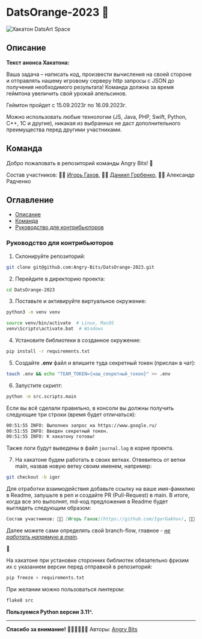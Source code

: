 # DatsOrange-2023 🍊

<image src="docs/datsorange_hackaton_banner.jpg" alt="Хакатон DatsArt Space">

## Описание

**Текст анонса Хакатона:**

Ваша задача – написать код, произвести вычисления на своей стороне и отправлять нашему игровому серверу http запросы с JSON до получения необходимого результата! Команда должна за время геймтона увеличить свой урожай апельсинов.

Геймтон пройдет с 15.09.2023г по 16.09.2023г.

Можно использовать любые технологии (JS, Java, PHP, Swift, Python, C++, 1C и другие), никакая из выбранных не даст дополнительного преимущества перед другими участниками.

## Команда
Добро пожаловать в репозиторий команды Angry Bits! 👋

Состав участников: 👨‍💻 [Игорь Гахов](https://github.com/IgorGakhov), 👨‍💻 [Даниил Горбенко](https://github.com/daniilgorbenko), 👨‍💻 Александр Радченко

## Оглавление
* [Описание](#описание)
* [Команда](#команда)
* [Руководство для контрибьюторов](#руководство-для-контрибьюторов)
<!--
* [Задачи Хакатона](#задачи-хакатона)

___

## Задачи Хакатона

Цель: ...

Больше информации на: ...
-->

### Руководство для контрибьюторов

1. Склонируйте репозиторий:
```Bash
git clone git@github.com:Angry-Bits/DatsOrange-2023.git
```

2. Перейдите в директорию проекта:
```Bash
cd DatsOrange-2023
```

3. Поставьте и активируйте виртуальное окружение:
```Bash
python3 -m venv venv
```

```Bash
source venv/bin/activate  # Linux, MacOS
venv\Scripts\activate.bat  # Windows
```

4. Установите библиотеки в созданное окружение:
```Bash
pip install -r requirements.txt
```

5. Создайте **.env** файл и впишите туда секретный токен (прислан в чат):
```Bash
touch .env && echo "TEAM_TOKEN={наш_секретный_токен}" >> .env
```

6. Запустите скрипт:
```Bash
python -m src.scripts.main
```

Если вы всё сделали правильно, в консоли вы должны получить следующие три строки (время будет отличаться):
```Bash
00:51:55 INFO: Выполнен запрос на https://www.google.ru/
00:51:55 INFO: Введен секретный токен.
00:51:55 INFO: К хакатону готовы!
```

Также логи будут выведены в файл ```journal.log``` в корне проекта.

7. На хакатоне будем работать в своих ветках. Отвевитесь от ветки main, назвав новую ветку своим именем, например:
```Bash
git checkout -b igor
```

Для отработки взаимодействия добавьте ссылку на ваше имя-фамилию в Readme, запушьте в реп и создайте PR (Pull-Request) в main. В итоге, когда все это выполнят, md-код предложения в Readme будет выглядеть следующим образом:
```Markdown
Состав участников: 👨‍💻 [Игорь Гахов](https://github.com/IgorGakhov), 👨‍💻 [Даниил Горбенко](https://github.com/daniilgorbenko), 👨‍💻 [Александр Радченко](https://github.com/Karkyn1)
```

Далее можете сами определять свой branch-flow, главное - <u>*не работать напрямую в main*</u>.

🏁

На хакатоне при установке сторонних библиотек обязательно фризим их с указанием версии перед отправкой в репозиторий:
```Bash
pip freeze > requirements.txt
```

При желании можно пользоваться линтером:
```Bash
flake8 src
```

**Пользуемся Python версии 3.11^.**

___

**Спасибо за внимание!**
👨‍💻👨‍💻👨‍💻 Авторы: [Angry Bits](#команда)
